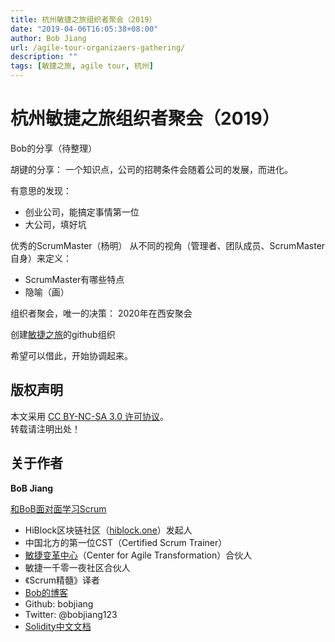 ```yaml
---
title: 杭州敏捷之旅组织者聚会（2019）
date: "2019-04-06T16:05:38+08:00"
author: Bob Jiang
url: /agile-tour-organizaers-gathering/
description: ""
tags: [敏捷之旅, agile tour, 杭州]
---
```


# 杭州敏捷之旅组织者聚会（2019）

Bob的分享（待整理）

胡键的分享：
一个知识点，公司的招聘条件会随着公司的发展，而进化。

有意思的发现：
- 创业公司，能搞定事情第一位
- 大公司，填好坑

优秀的ScrumMaster（杨明）
从不同的视角（管理者、团队成员、ScrumMaster自身）来定义：
- ScrumMaster有哪些特点
- 隐喻（画）

组织者聚会，唯一的决策：
2020年在西安聚会

创建[敏捷之旅](https://github.com/agiletour-china)的github组织

希望可以借此，开始协调起来。

## 版权声明

本文采用 [CC BY-NC-SA 3.0 许可协议](https://creativecommons.org/licenses/by-nc-sa/3.0/deed.zh)。  
转载请注明出处！

## 关于作者

**BoB Jiang**

[和BoB面对面学习Scrum](https://yihuode.io/brands/33) 

- HiBlock区块链社区（[hiblock.one](https://hiblock.one)）发起人  
- 中国北方的第一位CST（Certified Scrum Trainer）  
- [敏捷变革中心](https://www.c4at.cn/)（Center for Agile Transformation）合伙人  
- 敏捷一千零一夜社区合伙人  
- 《Scrum精髓》译者
- [Bob的博客](http://www.bobjiang.com)
- Github: bobjiang
- Twitter: @bobjiang123
- [Solidity中文文档](https://solidity-cn.readthedocs.io/zh/develop/)